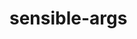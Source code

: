 <!--
SPDX-FileCopyrightText: 2023 The libsensible Authors

SPDX-License-Identifier: Unlicense
-->


# sensible-args


